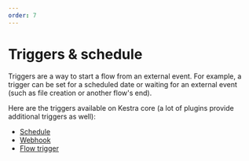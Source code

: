 ```yaml
---
order: 7
---
```

# Triggers & schedule

Triggers are a way to start a flow from an external event. For example, a trigger can be set for a scheduled date or waiting for an external event (such as file creation or another flow's end).

Here are the triggers available on Kestra core (a lot of plugins provide additional triggers as well):

* [Schedule](./schedule.md)
* [Webhook](./webhook.md)
* [Flow trigger](./flow.md)
